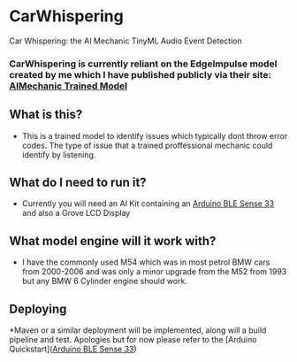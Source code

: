 # CarWhispering
 Car Whispering: the AI Mechanic  TinyML Audio Event Detection
 
### CarWhispering is currently reliant on the EdgeImpulse model created by me which I have published publicly via their site: [AIMechanic Trained Model](https://studio.edgeimpulse.com/studio/69300)

## What is this?
* This is a trained model to identify issues which typically dont throw error codes. The type of issue that a trained proffessional mechanic could identify by listening.

## What do I need to run it?
* Currently you will need an AI Kit containing an [Arduino BLE Sense 33](https://store.arduino.cc/products/arduino-nano-33-ble-sense) and also a Grove LCD Display

## What model engine will it work with?
*  I have the commonly used M54 which was in most petrol BMW cars from 2000-2006 and was only a minor upgrade from the M52 from 1993 but any BMW 6 Cylinder engine should work.

## Deploying
*Maven or a similar deployment will be implemented, along will a build pipeline and test. Apologies but for now please refer to the [Arduino Quickstart]([Arduino BLE Sense 33](https://store.arduino.cc/products/arduino-nano-33-ble-sense))
